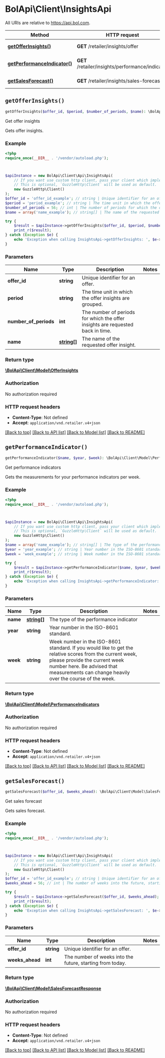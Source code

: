 # BolApi\Client\InsightsApi

All URIs are relative to https://api.bol.com.

Method | HTTP request | Description
------------- | ------------- | -------------
[**getOfferInsights()**](InsightsApi.md#getOfferInsights) | **GET** /retailer/insights/offer | Get offer insights
[**getPerformanceIndicator()**](InsightsApi.md#getPerformanceIndicator) | **GET** /retailer/insights/performance/indicator | Get performance indicators
[**getSalesForecast()**](InsightsApi.md#getSalesForecast) | **GET** /retailer/insights/sales-forecast | Get sales forecast


## `getOfferInsights()`

```php
getOfferInsights($offer_id, $period, $number_of_periods, $name): \BolApi\Client\Model\OfferInsights
```

Get offer insights

Gets offer insights.

### Example

```php
<?php
require_once(__DIR__ . '/vendor/autoload.php');



$apiInstance = new BolApi\Client\Api\InsightsApi(
    // If you want use custom http client, pass your client which implements `GuzzleHttp\ClientInterface`.
    // This is optional, `GuzzleHttp\Client` will be used as default.
    new GuzzleHttp\Client()
);
$offer_id = 'offer_id_example'; // string | Unique identifier for an offer.
$period = 'period_example'; // string | The time unit in which the offer insights are grouped.
$number_of_periods = 56; // int | The number of periods for which the offer insights are requested back in time.
$name = array('name_example'); // string[] | The name of the requested offer insight.

try {
    $result = $apiInstance->getOfferInsights($offer_id, $period, $number_of_periods, $name);
    print_r($result);
} catch (Exception $e) {
    echo 'Exception when calling InsightsApi->getOfferInsights: ', $e->getMessage(), PHP_EOL;
}
```

### Parameters

Name | Type | Description  | Notes
------------- | ------------- | ------------- | -------------
 **offer_id** | **string**| Unique identifier for an offer. |
 **period** | **string**| The time unit in which the offer insights are grouped. |
 **number_of_periods** | **int**| The number of periods for which the offer insights are requested back in time. |
 **name** | [**string[]**](../Model/string.md)| The name of the requested offer insight. |

### Return type

[**\BolApi\Client\Model\OfferInsights**](../Model/OfferInsights.md)

### Authorization

No authorization required

### HTTP request headers

- **Content-Type**: Not defined
- **Accept**: `application/vnd.retailer.v4+json`

[[Back to top]](#) [[Back to API list]](../../README.md#endpoints)
[[Back to Model list]](../../README.md#models)
[[Back to README]](../../README.md)

## `getPerformanceIndicator()`

```php
getPerformanceIndicator($name, $year, $week): \BolApi\Client\Model\PerformanceIndicators
```

Get performance indicators

Gets the measurements for your performance indicators per week.

### Example

```php
<?php
require_once(__DIR__ . '/vendor/autoload.php');



$apiInstance = new BolApi\Client\Api\InsightsApi(
    // If you want use custom http client, pass your client which implements `GuzzleHttp\ClientInterface`.
    // This is optional, `GuzzleHttp\Client` will be used as default.
    new GuzzleHttp\Client()
);
$name = array('name_example'); // string[] | The type of the performance indicator
$year = 'year_example'; // string | Year number in the ISO-8601 standard.
$week = 'week_example'; // string | Week number in the ISO-8601 standard. If you would like to get the relative scores from the current week, please provide the current week number here. Be advised that measurements can change heavily over the course of the week.

try {
    $result = $apiInstance->getPerformanceIndicator($name, $year, $week);
    print_r($result);
} catch (Exception $e) {
    echo 'Exception when calling InsightsApi->getPerformanceIndicator: ', $e->getMessage(), PHP_EOL;
}
```

### Parameters

Name | Type | Description  | Notes
------------- | ------------- | ------------- | -------------
 **name** | [**string[]**](../Model/string.md)| The type of the performance indicator |
 **year** | **string**| Year number in the ISO-8601 standard. |
 **week** | **string**| Week number in the ISO-8601 standard. If you would like to get the relative scores from the current week, please provide the current week number here. Be advised that measurements can change heavily over the course of the week. |

### Return type

[**\BolApi\Client\Model\PerformanceIndicators**](../Model/PerformanceIndicators.md)

### Authorization

No authorization required

### HTTP request headers

- **Content-Type**: Not defined
- **Accept**: `application/vnd.retailer.v4+json`

[[Back to top]](#) [[Back to API list]](../../README.md#endpoints)
[[Back to Model list]](../../README.md#models)
[[Back to README]](../../README.md)

## `getSalesForecast()`

```php
getSalesForecast($offer_id, $weeks_ahead): \BolApi\Client\Model\SalesForecastResponse
```

Get sales forecast

Gets sales forecast.

### Example

```php
<?php
require_once(__DIR__ . '/vendor/autoload.php');



$apiInstance = new BolApi\Client\Api\InsightsApi(
    // If you want use custom http client, pass your client which implements `GuzzleHttp\ClientInterface`.
    // This is optional, `GuzzleHttp\Client` will be used as default.
    new GuzzleHttp\Client()
);
$offer_id = 'offer_id_example'; // string | Unique identifier for an offer.
$weeks_ahead = 56; // int | The number of weeks into the future, starting from today.

try {
    $result = $apiInstance->getSalesForecast($offer_id, $weeks_ahead);
    print_r($result);
} catch (Exception $e) {
    echo 'Exception when calling InsightsApi->getSalesForecast: ', $e->getMessage(), PHP_EOL;
}
```

### Parameters

Name | Type | Description  | Notes
------------- | ------------- | ------------- | -------------
 **offer_id** | **string**| Unique identifier for an offer. |
 **weeks_ahead** | **int**| The number of weeks into the future, starting from today. |

### Return type

[**\BolApi\Client\Model\SalesForecastResponse**](../Model/SalesForecastResponse.md)

### Authorization

No authorization required

### HTTP request headers

- **Content-Type**: Not defined
- **Accept**: `application/vnd.retailer.v4+json`

[[Back to top]](#) [[Back to API list]](../../README.md#endpoints)
[[Back to Model list]](../../README.md#models)
[[Back to README]](../../README.md)
